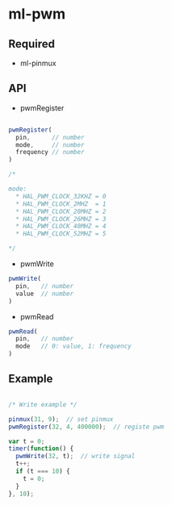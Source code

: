 # ml-pwm

## Required

* ml-pinmux

## API

* pwmRegister

``` js

pwmRegister(
  pin,      // number
  mode,     // number
  frequency // number
)

/*

mode:
  * HAL_PWM_CLOCK_32KHZ = 0
  * HAL_PWM_CLOCK_2MHZ  = 1
  * HAL_PWM_CLOCK_20MHZ = 2
  * HAL_PWM_CLOCK_26MHZ = 3
  * HAL_PWM_CLOCK_40MHZ = 4
  * HAL_PWM_CLOCK_52MHZ = 5

*/

```

* pwmWrite

``` js
pwmWrite(
  pin,   // number
  value  // number
)

```

* pwmRead

``` js
pwmRead(
  pin,   // number
  mode   // 0: value, 1: frequency
)

```


## Example

``` js

/* Write example */

pinmux(31, 9);  // set pinmux
pwmRegister(32, 4, 400000);  // registe pwm

var t = 0;
timer(function() {
  pwmWrite(32, t);  // write signal
  t++;
  if (t === 10) {
    t = 0;
  }
}, 10);

```
